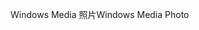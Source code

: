<span data-ttu-id="c28d9-101">Windows Media 照片</span><span class="sxs-lookup"><span data-stu-id="c28d9-101">Windows Media Photo</span></span>